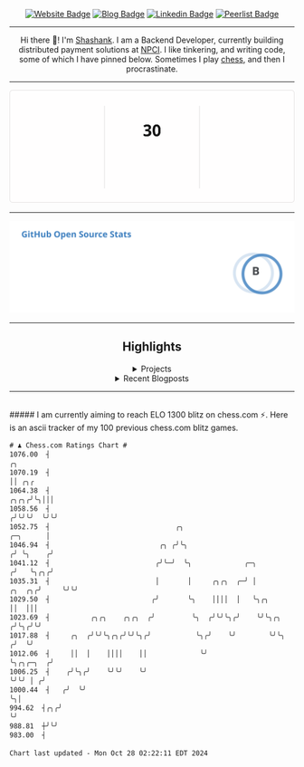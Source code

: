 <div align="center"><p><a href="https://ssnk.in"><img src="https://img.shields.io/badge/-Website-3B7EBF?style=for-the-badge&amp;logo=amp&amp;logoColor=white" alt="Website Badge"></a> <a href="https://hashnode.ssnk.in"><img src="https://img.shields.io/badge/-Blog-3B7EBF?style=for-the-badge&amp;logo=Hashnode&amp;logoColor=white" alt="Blog Badge"></a> <a href="https://linkedin.com/in/shashank-priyadarshi"><img src="https://img.shields.io/badge/-LinkedIn-3B7EBF?style=for-the-badge&amp;logo=Linkedin&amp;logoColor=white" alt="Linkedin Badge"></a> <a href="https://peerlist.io/shasha"><img src="https://img.shields.io/badge/-PeerList-3B7EBF?style=for-the-badge&amp;logo=Peerlist&amp;logoColor=white" alt="Peerlist Badge"/></a></p><hr><p>Hi there 👋! I'm <a href="https://ssnk.in">Shashank</a>. I am a Backend Developer, currently building distributed payment solutions at <a href="https://npci.org.in">NPCI</a>. I like tinkering, and writing code, some of which I have pinned below. Sometimes I play <a href="https://www.chess.com/member/ttefabob">chess</a>, and then I procrastinate.</p><hr><p><img src="./assets/images/streak_stats.svg"/></p><hr><p><img src="./assets/images/open_source_stats.svg"/></p><hr><h2>Highlights</h2><details><summary>Projects</summary><br /><ul><li><a href="https://github.com/shashank-priyadarshi/utils" target="_blank" rel="noopener noreferrer">utils</a> Last Updated : 2024-10-21</li><li><a href="https://github.com/shashank-priyadarshi/dice" target="_blank" rel="noopener noreferrer">dice</a> Last Updated : 2024-10-20</li><li><a href="https://github.com/shashank-priyadarshi/upgraded-disco" target="_blank" rel="noopener noreferrer">upgraded-disco</a> Last Updated : 2024-10-18</li><li><a href="https://github.com/shashank-priyadarshi/inflict" target="_blank" rel="noopener noreferrer">inflict</a> Last Updated : 2024-10-18</li><li><a href="https://github.com/shashank-priyadarshi/hyperledger-fabric-asset-management" target="_blank" rel="noopener noreferrer">hyperledger-fabric-asset-management</a> Last Updated : 2024-10-18</li></ul></details><details><summary>Recent Blogposts</summary><br /><ul><li><a href="https://hashnode.ssnk.in/traffic-light-simulator-in-angular-2023" target="_blank" rel="noopener noreferrer">Traffic Light Simulator in Angular</a> Published : 2023-09-16</li><li><a href="https://hashnode.ssnk.in/oop-in-go-interfaces" target="_blank" rel="noopener noreferrer">OOP in Go: Interfaces</a> Published : 2023-03-04</li><li><a href="https://hashnode.ssnk.in/oop-in-go-structs" target="_blank" rel="noopener noreferrer">OOP in Go: Structs</a> Published : 2023-02-24</li></ul></details><hr></div></br>##### I am currently aiming to reach ELO 1300 blitz on chess.com ⚡. Here is an ascii tracker of my 100 previous chess.com blitz games.
  
  
  ```
# ♟︎ Chess.com Ratings Chart #
 1076.00  ┤                                                                                             ╭╮
 1070.19  ┤                                                                                             ││ ╭╮╭
 1064.38  ┤                                                                                        ╭╮╭╮╭╯╰╮│││
 1058.56  ┤                                                                                       ╭╯╰╯╰╯  ╰╯╰╯
 1052.75  ┤                               ╭╮                                             ╭─╮      │
 1046.94  ┤                           ╭╮ ╭╯╰╮                                           ╭╯ ╰╮    ╭╯
 1041.12  ┤                          ╭╯╰─╯  ╰╮             ╭─╮                         ╭╯   ╰╮╭╮╭╯
 1035.31  ┤                          │       │     ╭╮╭╮  ╭─╯ │                  ╭╮  ╭╮╭╯     ╰╯╰╯
 1029.50  ┤                         ╭╯       ╰╮    ││││  │   ╰╮╭╮               ││  │││
 1023.69  ┤          ╭╮╭╮    ╭╮╭╮  ╭╯         ╰╮  ╭╯╰╯╰╮╭╯    ╰╯╰╮╭╮           ╭╯╰╮╭╯╰╯
 1017.88  ┤     ╭╮  ╭╯╰╯╰╮╭╮╭╯╰╯╰╮╭╯           ╰╮╭╯    ╰╯        ╰╯╰╮         ╭╯  ╰╯
 1012.06  ┤     ││  │    ││││    ││             ╰╯                  ╰╮╭╮╭─╮  ╭╯
 1006.25  ┤    ╭╯╰╮╭╯    ╰╯╰╯    ╰╯                                  ╰╯╰╯ │ ╭╯
 1000.44  ┤   ╭╯  ╰╯                                                      ╰╮│
  994.62  ┤╭╮╭╯                                                            ╰╯
  988.81  ┼╯╰╯
  983.00  ┤

Chart last updated - Mon Oct 28 02:22:11 EDT 2024  
  ```
  

